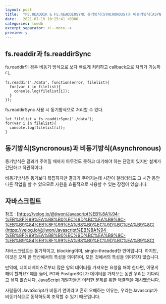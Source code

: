 ```yaml
---
layout: post
title:  "FS.READDIR & FS.READDIRSYNC 동기방식(SYNCRONOUS)과 비동기방식(ASYNCHRONOUS)"
date:   2021-07-19 10:25:41 +0900
categories: lowdb
excerpt_separator: <!--more-->
preview: y
---
```


## fs.readdir과 fs.readdirSync

fs.readdir의 경우 비동기 방식으로 보다 빠르게 처리하고 callback으로 처리가 가능하다.

<!--more-->

```
fs.readdir('./data', function(error, filelist){
  for(var i in filelist){
    console.log(filelist[i]);
  }
});
```

fs.readdirSync 사용 시 동기방식으로 처리할 수 있다.

```
let filelist = fs.readdirSync('./data');
for(var i in filelist){
  console.log(filelist[i]);
}
```

## 동기방식(Syncronous)과 비동기방식(Asynchronous)

동기방식은 결과가 주어질 때까지 아무것도 못하고 대기해야 하는 단점이 있지만 설계가 간단하고 직관적이다.

비동기방식은 동기보다 복잡하지만 결과가 주어지는데 시간이 걸리더라도 그 시간 동안 다른 작업을 할 수 있으므로 자원을 효율적으로 사용할 수 있는 장점이 있습니다.

## 자바스크립트

참조 : [https://velog.io/@jiwon/Javascript%EB%8A%94-%EB%8F%99%EA%B8%B0%EC%9D%BC%EA%B9%8C-%EB%B9%84%EB%8F%99%EA%B8%B0%EC%9D%BC%EA%B9%8C](https://velog.io/@jiwon/Javascript%EB%8A%94-%EB%8F%99%EA%B8%B0%EC%9D%BC%EA%B9%8C-%EB%B9%84%EB%8F%99%EA%B8%B0%EC%9D%BC%EA%B9%8C)

자바스크립트는 동기적이고, blocking이며, single-threaded한 언어입니다. 하지만, 이것은 오직 한 연산에서의 특성을 의미하며, 모든 것에서의 특성을 의미하지 않습니다.

만약에, 데이터베이스로부터 많은 양의 데이터를 가져오는 요청을 해야 한다면, 어떻게 해야 할까요? 예를 들어, PG와 PostgreSQL가 데이터를 가져오는 동안 우리는 기다리고 싶지 않습니다. JavaScript 개발자들은 이러한 문제를 위한 해결책을 제시했습니다.

사람들이 JavaScript가 비동기 언어라고 흔히 오해하는 이유는, 우리는Javascript가 비동기식으로 동작하도록 조작할 수 있기 때문입니다.